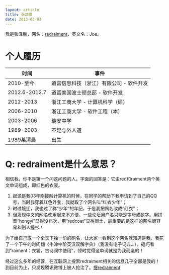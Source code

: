 ```yaml
---
layout: article
title: 张泽鹏
date: 2013-03-03
---
```


我是张泽鹏，网名：[redraiment](http://weibo.com/redraiment)，英文名：Joe。

# 个人履历

| 时间          | 事件                                    |
| ------------- | --------------------------------------- |
| 2010-至今     | 道富信息科技（浙江）有限公司 - 软件开发 |
| 2012.6-2012.7 | 道富美国波士顿总部 - 软件开发           |
| 2012-2013     | 浙江工商大学 - 计算机科学（硕）         |
| 2006-2010     | 浙江工商大学 - 软件工程（本）           |
| 2003-2006     | 瑞安中学                                |
| 1989-2003     | 不足与外人道                            |
| 1989某清晨    | 出生                                    |

# Q: redraiment是什么意思？

相信我，你不是第一个问这问题的人。字面的回答是：它由red和raiment两个英文单词组成，即红色的衣裳。

1. 起源是我03年刚接触计算机的时候，在同学的帮助下我申请到了自己的QQ号，当时我穿着红色外套，我就取了个网名叫“红衣少年”；
1. 时过境迁，我也过了称“少年”的年纪，于是我把网名改成“红衣”；
1. 但发现中文的网名使用起来不方便，一些论坛用户名只能是字母或数字。用拼音“hongyi”显得没档次，用“redcoat”显得很土，最重要的是这样的网名很容易和别人撞衫！

为了给自己取一个全天下独一份的网名，让大家一看到这个网名就知道是我，我花了一个下午的时间翻《牛津中阶英汉双解字典》（我没有电子词典...），碰巧看到“raiment：衣裳，古诗词中使用”，顿时觉得这单词就是为我而造的！

经过这么多年的经营，在互联网上搜索redraiment相关的信息几乎全部是我的！到目前为止，只发现腾讯微博上被人抢注了。[搜redraiment](http://www.google.com.hk/search?q=redraiment)
